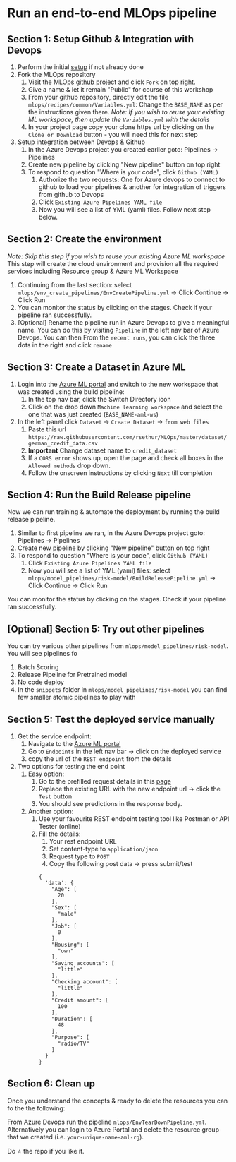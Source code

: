 # Run an end-to-end MLOps pipeline

## Section 1: Setup Github & Integration with Devops
1. Perform the initial [setup](Setup.md) if not already done
2. Fork the MLOps repository
    1. Visit the MLOps [github project](https://github.com/rsethur/MLOps) and click `Fork` on top right.
    2. Give a name & let it remain "Public" for course of this workshop
    4. From your github repository, directly edit the file `mlops/recipes/common/Variables.yml`: Change the `BASE_NAME` as per the instructions given there.
    _Note: If you wish to reuse your existing ML workspace, then update the `Variables.yml` with the details_
    3. In your project page copy your clone https url by clicking on the `Clone or Download` button - you will need this for next step
3. Setup integration between Devops & Github
    1. In the Azure Devops project you created earlier goto: Pipelines -> Pipelines
    2. Create new pipeline by clicking "New pipeline" button on top right
    3. To respond to question "Where is your code", click `Github (YAML)`
        1. Authorize the two requests: One for Azure devops to connect to github to load your pipelines & another for integration of triggers from github to Devops
        2. Click `Existing Azure Pipelines YAML file`
        3. Now you will see a list of YML (yaml) files. Follow next step below.

## Section 2: Create the environment 
_Note: Skip this step if you wish to reuse your existing Azure ML workspace_<BR>
This step will create the cloud environment and provision all the required services including Resource group & Azure ML Workspace
1. Continuing from the last section: select `mlops/env_create_pipelines/EnvCreatePipeline.yml` -> Click Continue -> Click Run
2. You can monitor the status by clicking on the stages. Check if your pipeline ran successfully.
3. [Optional] Rename the pipeline run in Azure Devops to give a meaningful name. 
You can do this by visiting `Pipeline` in the left nav bar of Azure Devops. You can then From the `recent runs`, you can 
click the three dots in the right and click `rename`

## Section 3: Create a Dataset in Azure ML
1. Login into the [Azure ML portal](https://ml.azure.com/) and switch to the new workspace that was created using the build pipeline:
    1. In the top nav bar, click the Switch Directory icon
    2. Click on the drop down `Machine learning workspace` and select the one that was just created (`BASE_NAME-aml-ws`)
2. In the left panel click `Dataset` -> `Create Dataset` -> `from web files` 
    1. Paste this url `https://raw.githubusercontent.com/rsethur/MLOps/master/dataset/german_credit_data.csv`
    2. __Important__ Change dataset name to `credit_dataset`
    3. If a `CORS error` shows up, open the page and check all boxes in the `Allowed methods` drop down. 
    4. Follow the onscreen instructions by clicking `Next` till completion
    
## Section 4: Run the Build Release pipeline
Now we can run training & automate the deployment by running the build release pipeline.
1. Similar to first pipeline we ran, in the Azure Devops project goto: Pipelines -> Pipelines
2. Create new pipeline by clicking "New pipeline" button on top right
3. To respond to question "Where is your code", click `Github (YAML)`
    1. Click `Existing Azure Pipelines YAML file`
    2. Now you will see a list of YML (yaml) files: select `mlops/model_pipelines/risk-model/BuildReleasePipeline.yml` -> Click Continue -> Click Run

You can monitor the status by clicking on the stages. Check if your pipeline ran successfully.

## [Optional] Section 5: Try out other pipelines
You can try various other pipelines from `mlops/model_pipelines/risk-model`. You will see pipelines fo
1. Batch Scoring
2. Release Pipeline for Pretrained model
3. No code deploy
3. In the `snippets` folder in `mlops/model_pipelines/risk-model` you can find few smaller atomic pipelines to play with

## Section 5: Test the deployed service manually
1. Get the service endpoint:
    1. Navigate to the [Azure ML portal](https://ml.azure.com/)
    2. Go to `Endpoints` in the left nav bar -> click on the deployed service
    3. copy the url of the `REST endpoint` from the details
2. Two options for testing the end point
    1. Easy option: 
        1. Go to the prefilled request details in this [page](https://apitester.com/shared/checks/653d9edc6be34516b3998be73af478fd)
        2. Replace the existing URL with the new endpoint url -> click the `Test` button
        3. You should see predictions in the response body.
    2. Another option:
        1. Use your favourite REST endpoint testing tool like Postman or API Tester (online)
        2. Fill the details: 
            1. Your rest endpoint URL
            2. Set content-type to `application/json`
            3. Request type to `POST`
            4. Copy the following post data -> press submit/test
            ```
            {
              'data': {
                "Age": [
                  20
                ],
                "Sex": [
                  "male"
                ],
                "Job": [
                  0
                ],
                "Housing": [
                  "own"
                ],
                "Saving accounts": [
                  "little"
                ],
                "Checking account": [
                  "little"
                ],
                "Credit amount": [
                  100
                ],
                "Duration": [
                  48
                ],
                "Purpose": [
                  "radio/TV"
                ]
              }
            }
           ```
            
## Section 6: Clean up
Once you understand the concepts & ready to delete the resources you can fo the the following:

From Azure Devops run the pipeline `mlops/EnvTearDownPipeline.yml`. Alternatively you can login to Azure Portal and delete the resource group that we created (i.e. `your-unique-name-aml-rg`).

Do :star: the repo if you like it.